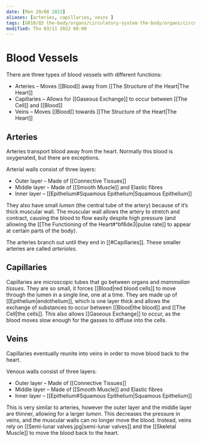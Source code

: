 ```yaml
---
date: [Mon 29/08 2022]
aliases: [arteries, capillaries, veins ]
tags: [GR10/Q3 the-body/organs/circulatory-system the-body/organs/circulatory-system]
modified: Thu 03/11 2022 08:00
---
```

# Blood Vessels
There are three types of blood vessels with different functions:
- Arteries – Moves [[Blood]] away from [[The Structure of the Heart|The Heart]]
- Capillaries – Allows for [[Gaseous Exchange]] to occur between [[The Cell]] and [[Blood]]
- Veins – Moves [[Blood]] towards [[The Structure of the Heart|The Heart]]

## Arteries
Arteries transport blood away from the heart. Normally this blood is oxygenated, but there are exceptions. 

Arterial walls consist of three layers:
- Outer layer – Made of [[Connective Tissues]]
- Middle layer – Made of [[Smooth Muscle]] and Elastic fibres
- Inner layer – [[Epithelium#Squamous Epithelium|Squamous Epithelium]]

They also have small *lumen* (the central tube of the artery) because of it’s thick muscular wall. The muscular wall allows the artery to stretch and contract, causing the blood to flow easily despite high pressure (and allowing the [[The Functioning of the Heart#^bf6de3|pulse rate]] to appear at certain parts of the body).

The arteries branch out until they end in [[#Capillaries]]. These smaller arteries are called *arterioles*. 

## Capillaries
Capillaries are microscopic tubes that go between organs and *mammalian tissues*. They are so small, it forces [[Blood|red blood cells]] to move through the lumen in a single line, one at a time. They are made up of [[Epithelium|endothelium]], which is one layer thick and allows the exchange of substances to occur between [[Blood|the blood]] and [[The Cell|the cells]]. This also allows [[Gaseous Exchange]] to occur, as the blood moves slow enough for the gasses to diffuse into the cells. 

## Veins
Capillaries eventually reunite into veins in order to move blood back to the heart. 

Venous walls consist of three layers:
- Outer layer – Made of [[Connective Tissues]]
- Middle layer – Made of [[Smooth Muscle]] and Elastic fibres
- Inner layer – [[Epithelium#Squamous Epithelium|Squamous Epithelium]]

This is very similar to arteries, however the outer layer and the middle layer are thinner, allowing for a larger *lumen*. This decreases the pressure in veins, and the muscular walls can no longer move the blood. Instead, veins rely on [[Semi-lunar valves.jpg|semi-lunar valves]] and the [[Skeletal Muscle]] to move the blood back to the heart. 